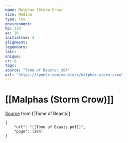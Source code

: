```yaml
---
name: Malphas (Storm Crow)
size: Medium
type: Fey
environment: 
hp: 120
ac: 16
initiative: 4
alignment: 
legendary: 
lair: 
unique: 
cr: 6
tags: 
source: "Tome of Beasts: 284"
url: "https://open5e.com/monsters/malphas-storm-crow"
---
```

# [[Malphas (Storm Crow)]]

[Source](zotero://open-pdf/library/items/ULEQWHJM?page=284) from [[Tome of Beasts]]

```pdf
{
	"url": "[[Tome of Beasts.pdf]]",
	"page": [284]
}
```

